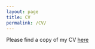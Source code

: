 ```yaml
---
layout: page
title: CV
permalink: /CV/
---
```


Please find a copy of my CV [here](https://drive.google.com/file/d/0B6ccBhFYyO74cUVpbU9abURpckU/view?usp=sharing)
